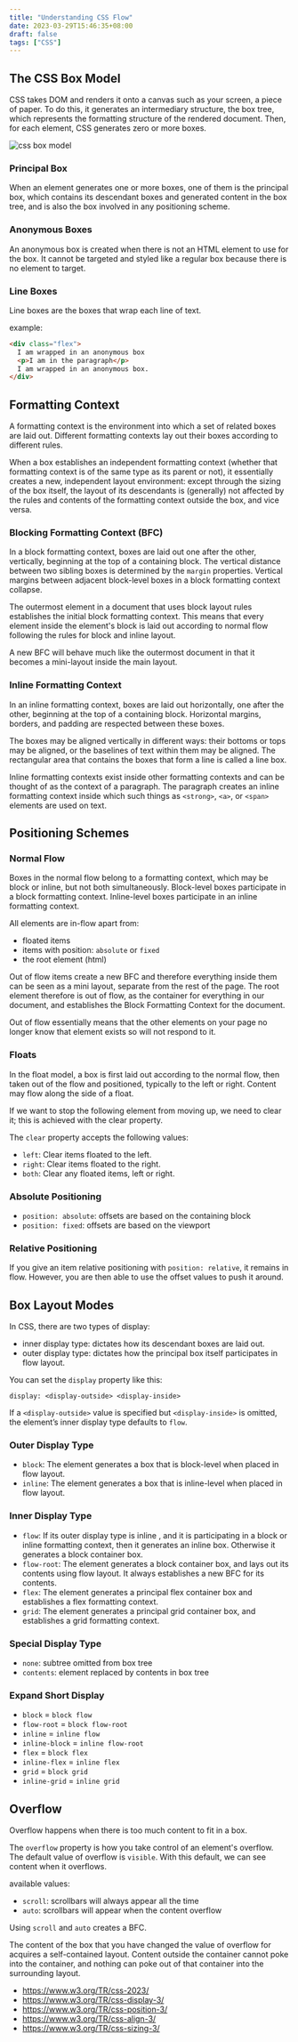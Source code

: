 ```yaml
---
title: "Understanding CSS Flow"
date: 2023-03-29T15:46:35+08:00
draft: false
tags: ["CSS"]
---
```


## The CSS Box Model

CSS takes DOM and renders it onto a canvas such as your screen, a piece of paper. To do this, it generates an intermediary structure, the box tree, which represents the formatting structure of the rendered document. Then, for each element, CSS generates zero or more boxes.

![css box model](https://res.cloudinary.com/practicaldev/image/fetch/s--7ihEu6G5--/c_imagga_scale,f_auto,fl_progressive,h_900,q_auto,w_1600/https://dev-to-uploads.s3.amazonaws.com/i/iwkjpm93cri86dxj19gb.png)

### Principal Box

When an element generates one or more boxes, one of them is the principal box, which contains its descendant boxes and generated content in the box tree, and is also the box involved in any positioning scheme.

### Anonymous Boxes

An anonymous box is created when there is not an HTML element to use for the box. It cannot be targeted and styled like a regular box because there is no element to target.

### Line Boxes

Line boxes are the boxes that wrap each line of text.

example:
```html
<div class="flex">
  I am wrapped in an anonymous box 
  <p>I am in the paragraph</p>
  I am wrapped in an anonymous box.
</div>
```

## Formatting Context

A formatting context is the environment into which a set of related boxes are laid out. Different formatting contexts lay out their boxes according to different rules.

When a box establishes an independent formatting context (whether that formatting context is of the same type as its parent or not), it essentially creates a new, independent layout environment: except through the sizing of the box itself, the layout of its descendants is (generally) not affected by the rules and contents of the formatting context outside the box, and vice versa. 

### Blocking Formatting Context (BFC)

In a block formatting context, boxes are laid out one after the other, vertically, beginning at the top of a containing block. The vertical distance between two sibling boxes is determined by the `margin` properties. Vertical margins between adjacent block-level boxes in a block formatting context collapse.

The outermost element in a document that uses block layout rules establishes the initial block formatting context. This means that every element inside the <html> element's block is laid out according to normal flow following the rules for block and inline layout.

A new BFC will behave much like the outermost document in that it becomes a mini-layout inside the main layout.

### Inline Formatting Context

In an inline formatting context, boxes are laid out horizontally, one after the other, beginning at the top of a containing block. Horizontal margins, borders, and padding are respected between these boxes.

The boxes may be aligned vertically in different ways: their bottoms or tops may be aligned, or the baselines of text within them may be aligned. The rectangular area that contains the boxes that form a line is called a line box.

Inline formatting contexts exist inside other formatting contexts and can be thought of as the context of a paragraph. The paragraph creates an inline formatting context inside which such things as `<strong>`, `<a>`, or `<span>` elements are used on text.

## Positioning Schemes

### Normal Flow

Boxes in the normal flow belong to a formatting context, which may be block or inline, but not both simultaneously. Block-level boxes participate in a block formatting context. Inline-level boxes participate in an inline formatting context.

All elements are in-flow apart from:

- floated items
- items with position: `absolute` or `fixed`
- the root element (html)

Out of flow items create a new BFC and therefore everything inside them can be seen as a mini layout, separate from the rest of the page. The root element therefore is out of flow, as the container for everything in our document, and establishes the Block Formatting Context for the document.

Out of flow essentially means that the other elements on your page no longer know that element exists so will not respond to it.

### Floats

In the float model, a box is first laid out according to the normal flow, then taken out of the flow and positioned, typically to the left or right. Content may flow along the side of a float.

If we want to stop the following element from moving up, we need to clear it; this is achieved with the clear property.

The `clear` property accepts the following values:
- `left`: Clear items floated to the left.
- `right`: Clear items floated to the right.
- `both`: Clear any floated items, left or right.

### Absolute Positioning

- `position: absolute`: offsets are based on the containing block
- `position: fixed`: offsets are based on the viewport

### Relative Positioning

If you give an item relative positioning with `position: relative`, it remains in flow. However, you are then able to use the offset values to push it around.

## Box Layout Modes

In CSS, there are two types of display:
- inner display type: dictates how its descendant boxes are laid out.
- outer display type: dictates how the principal box itself participates in flow layout.

You can set the `display` property like this:

`display: <display-outside> <display-inside>`

If a `<display-outside>` value is specified but `<display-inside>` is omitted, the element’s inner display type defaults to `flow`.

### Outer Display Type

- `block`: The element generates a box that is block-level when placed in flow layout.
- `inline`: The element generates a box that is inline-level when placed in flow layout.

### Inner Display Type

- `flow`: If its outer display type is inline , and it is participating in a block or inline formatting context, then it generates an inline box. Otherwise it generates a block container box.
- `flow-root`: The element generates a block container box, and lays out its contents using flow layout. It always establishes a new BFC for its contents.
- `flex`: The element generates a principal flex container box and establishes a flex formatting context.
- `grid`: The element generates a principal grid container box, and establishes a grid formatting context.

### Special Display Type

- `none`: subtree omitted from box tree 
- `contents`: element replaced by contents in box tree 

### Expand Short Display

- `block` = `block flow`
- `flow-root` = `block flow-root`
- `inline` = `inline flow`
- `inline-block` = `inline flow-root`
- `flex` = `block flex`
- `inline-flex` = `inline flex`
- `grid` = `block grid`
- `inline-grid` = `inline grid`

## Overflow

Overflow happens when there is too much content to fit in a box.

The `overflow` property is how you take control of an element's overflow. The default value of overflow is `visible`. With this default, we can see content when it overflows.

available values:
- `scroll`: scrollbars will always appear all the time
- `auto`: scrollbars will appear when the content overflow

Using `scroll` and `auto` creates a BFC.

The content of the box that you have changed the value of overflow for acquires a self-contained layout. Content outside the container cannot poke into the container, and nothing can poke out of that container into the surrounding layout.

- https://www.w3.org/TR/css-2023/
- https://www.w3.org/TR/css-display-3/
- https://www.w3.org/TR/css-position-3/
- https://www.w3.org/TR/css-align-3/
- https://www.w3.org/TR/css-sizing-3/
